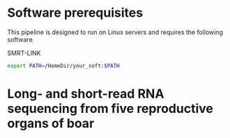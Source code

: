 # Software prerequisites

This pipeline is designed to run on Linux servers and requires the following software.

SMRT-LINK

``` sh
export PATH=/HomeDir/your_soft:$PATH
```

# Long- and short-read RNA sequencing from five reproductive organs of boar

